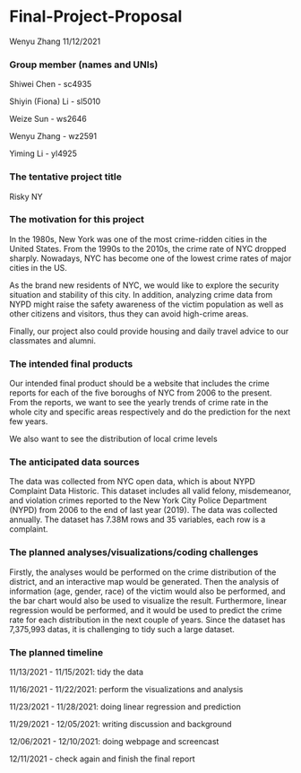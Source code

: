 Final-Project-Proposal
================
Wenyu Zhang
11/12/2021

### Group member (names and UNIs)

Shiwei Chen - sc4935

Shiyin (Fiona) Li - sl5010

Weize Sun - ws2646

Wenyu Zhang - wz2591

Yiming Li - yl4925

### The tentative project title

Risky NY

### The motivation for this project

In the 1980s, New York was one of the most crime-ridden cities in the
United States. From the 1990s to the 2010s, the crime rate of NYC
dropped sharply. Nowadays, NYC has become one of the lowest crime rates
of major cities in the US.

As the brand new residents of NYC, we would like to explore the security
situation and stability of this city. In addition, analyzing crime data
from NYPD might raise the safety awareness of the victim population as
well as other citizens and visitors, thus they can avoid high-crime
areas.

Finally, our project also could provide housing and daily travel advice
to our classmates and alumni.

### The intended final products

Our intended final product should be a website that includes the crime
reports for each of the five boroughs of NYC from 2006 to the present.
From the reports, we want to see the yearly trends of crime rate in the
whole city and specific areas respectively and do the prediction for the
next few years.

We also want to see the distribution of local crime levels

### The anticipated data sources

The data was collected from NYC open data, which is about NYPD Complaint
Data Historic. This dataset includes all valid felony, misdemeanor, and
violation crimes reported to the New York City Police Department (NYPD)
from 2006 to the end of last year (2019). The data was collected
annually. The dataset has 7.38M rows and 35 variables, each row is a
complaint.

### The planned analyses/visualizations/coding challenges

Firstly, the analyses would be performed on the crime distribution of
the district, and an interactive map would be generated. Then the
analysis of information (age, gender, race) of the victim would also be
performed, and the bar chart would also be used to visualize the result.
Furthermore, linear regression would be performed, and it would be used
to predict the crime rate for each distribution in the next couple of
years. Since the dataset has 7,375,993 datas, it is challenging to tidy
such a large dataset.

### The planned timeline

11/13/2021 - 11/15/2021: tidy the data

11/16/2021 - 11/22/2021: perform the visualizations and analysis

11/23/2021 - 11/28/2021: doing linear regression and prediction

11/29/2021 - 12/05/2021: writing discussion and background

12/06/2021 - 12/10/2021: doing webpage and screencast

12/11/2021 - check again and finish the final report
